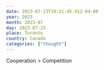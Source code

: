 ```yaml
---
date: 2023-07-23T19:21:45.912-04:00
year: 2023
month: 2023-07
day: 2023-07-23
place: Toronto
country: Canada
categories: ["thought"]
---
```

Cooperation > Competition
